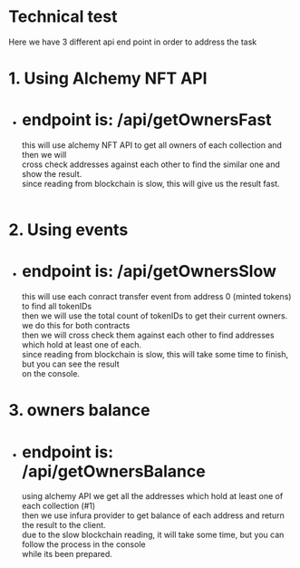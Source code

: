# Technical test

Here we have 3 different api end point in order to address the task

# 1. Using Alchemy NFT API

- # endpoint is: /api/getOwnersFast <br/>
  this will use alchemy NFT API to get all owners of each collection and then we will<br/>
  cross check addresses against each other to find the similar one and show the result.<br/>
  since reading from blockchain is slow, this will give us the result fast.<br/>
  <br/>

# 2. Using events

- # endpoint is: /api/getOwnersSlow <br/>
  this will use each conract transfer event from address 0 (minted tokens) to find all tokenIDs<br/>
  then we will use the total count of tokenIDs to get their current owners. we do this for both contracts<br/>
  then we will cross check them against each other to find addresses which hold at least one of each. <br/>
  since reading from blockchain is slow, this will take some time to finish, but you can see the result<br/>
  on the console.

# 3. owners balance

- # endpoint is: /api/getOwnersBalance <br/>
  using alchemy API we get all the addresses which hold at least one of each collection (#1)<br/>
  then we use infura provider to get balance of each address and return the result to the client.<br/>
  due to the slow blockchain reading, it will take some time, but you can follow the process in the console<br/>
  while its been prepared.
